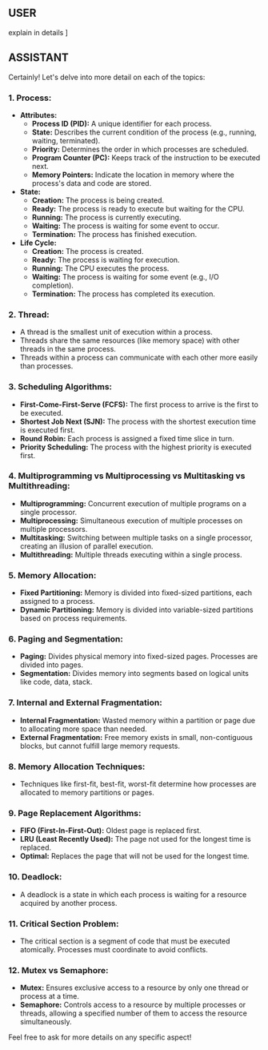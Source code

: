 ## USER
explain in details ]

## ASSISTANT
Certainly! Let's delve into more detail on each of the topics:

### 1. Process:
   - **Attributes:**
      - **Process ID (PID):** A unique identifier for each process.
      - **State:** Describes the current condition of the process (e.g., running, waiting, terminated).
      - **Priority:** Determines the order in which processes are scheduled.
      - **Program Counter (PC):** Keeps track of the instruction to be executed next.
      - **Memory Pointers:** Indicate the location in memory where the process's data and code are stored.
   - **State:**
      - **Creation:** The process is being created.
      - **Ready:** The process is ready to execute but waiting for the CPU.
      - **Running:** The process is currently executing.
      - **Waiting:** The process is waiting for some event to occur.
      - **Termination:** The process has finished execution.
   - **Life Cycle:**
      - **Creation:** The process is created.
      - **Ready:** The process is waiting for execution.
      - **Running:** The CPU executes the process.
      - **Waiting:** The process is waiting for some event (e.g., I/O completion).
      - **Termination:** The process has completed its execution.

### 2. Thread:
   - A thread is the smallest unit of execution within a process.
   - Threads share the same resources (like memory space) with other threads in the same process.
   - Threads within a process can communicate with each other more easily than processes.

### 3. Scheduling Algorithms:
   - **First-Come-First-Serve (FCFS):** The first process to arrive is the first to be executed.
   - **Shortest Job Next (SJN):** The process with the shortest execution time is executed first.
   - **Round Robin:** Each process is assigned a fixed time slice in turn.
   - **Priority Scheduling:** The process with the highest priority is executed first.

### 4. Multiprogramming vs Multiprocessing vs Multitasking vs Multithreading:
   - **Multiprogramming:** Concurrent execution of multiple programs on a single processor.
   - **Multiprocessing:** Simultaneous execution of multiple processes on multiple processors.
   - **Multitasking:** Switching between multiple tasks on a single processor, creating an illusion of parallel execution.
   - **Multithreading:** Multiple threads executing within a single process.

### 5. Memory Allocation:
   - **Fixed Partitioning:** Memory is divided into fixed-sized partitions, each assigned to a process.
   - **Dynamic Partitioning:** Memory is divided into variable-sized partitions based on process requirements.

### 6. Paging and Segmentation:
   - **Paging:** Divides physical memory into fixed-sized pages. Processes are divided into pages.
   - **Segmentation:** Divides memory into segments based on logical units like code, data, stack.

### 7. Internal and External Fragmentation:
   - **Internal Fragmentation:** Wasted memory within a partition or page due to allocating more space than needed.
   - **External Fragmentation:** Free memory exists in small, non-contiguous blocks, but cannot fulfill large memory requests.

### 8. Memory Allocation Techniques:
   - Techniques like first-fit, best-fit, worst-fit determine how processes are allocated to memory partitions or pages.

### 9. Page Replacement Algorithms:
   - **FIFO (First-In-First-Out):** Oldest page is replaced first.
   - **LRU (Least Recently Used):** The page not used for the longest time is replaced.
   - **Optimal:** Replaces the page that will not be used for the longest time.

### 10. Deadlock:
   - A deadlock is a state in which each process is waiting for a resource acquired by another process.

### 11. Critical Section Problem:
   - The critical section is a segment of code that must be executed atomically. Processes must coordinate to avoid conflicts.

### 12. Mutex vs Semaphore:
   - **Mutex:** Ensures exclusive access to a resource by only one thread or process at a time.
   - **Semaphore:** Controls access to a resource by multiple processes or threads, allowing a specified number of them to access the resource simultaneously.

Feel free to ask for more details on any specific aspect!